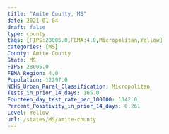 ```yaml
---
title: "Amite County, MS"
date: 2021-01-04
draft: false
type: county
tags: [FIPS:28005.0,FEMA:4.0,Micropolitan,Yellow]
categories: [MS]
County: Amite County
State: MS
FIPS: 28005.0
FEMA_Region: 4.0
Population: 12297.0
NCHS_Urban_Rural_Classification: Micropolitan
Tests_in_prior_14_days: 165.0
Fourteen_day_test_rate_per_100000: 1342.0
Percent_Positivity_in_prior_14_days: 0.261
Level: Yellow
url: /states/MS/amite-county
---
```



